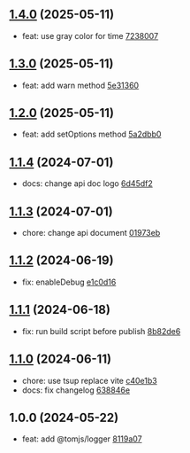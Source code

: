## [1.4.0](https://github.com/tomjs/utils/compare/logger%401.3.0...logger%401.4.0) (2025-05-11)

- feat: use gray color for time [7238007](https://github.com/tomjs/utils/commit/7238007)

## [1.3.0](https://github.com/tomjs/utils/compare/logger%401.2.0...logger%401.3.0) (2025-05-11)

- feat: add warn method [5e31360](https://github.com/tomjs/utils/commit/5e31360)

## [1.2.0](https://github.com/tomjs/utils/compare/logger%401.1.4...logger%401.2.0) (2025-05-11)

- feat: add setOptions method [5a2dbb0](https://github.com/tomjs/utils/commit/5a2dbb0)

## [1.1.4](https://github.com/tomjs/utils/compare/logger%401.1.3...logger%401.1.4) (2024-07-01)

- docs: change api doc logo [6d45df2](https://github.com/tomjs/utils/commit/6d45df2)

## [1.1.3](https://github.com/tomjs/utils/compare/logger%401.1.2...logger%401.1.3) (2024-07-01)

- chore: change api document [01973eb](https://github.com/tomjs/utils/commit/01973eb)

## [1.1.2](https://github.com/tomjs/utils/compare/logger%401.1.1...logger%401.1.2) (2024-06-19)

- fix: enableDebug [e1c0d16](https://github.com/tomjs/utils/commit/e1c0d16)

## [1.1.1](https://github.com/tomjs/utils/compare/logger%401.1.0...logger%401.1.1) (2024-06-18)

- fix: run build script before publish [8b82de6](https://github.com/tomjs/utils/commit/8b82de6)

## [1.1.0](https://github.com/tomjs/utils/compare/%40tomjs%2Flogger%401.0.0...logger%401.1.0) (2024-06-11)

- chore: use tsup replace vite [c40e1b3](https://github.com/tomjs/utils/commit/c40e1b3)
- docs: fix changelog [638846e](https://github.com/tomjs/utils/commit/638846e)

## 1.0.0 (2024-05-22)

- feat: add @tomjs/logger [8119a07](https://github.com/tomjs/utils/commit/8119a07)
